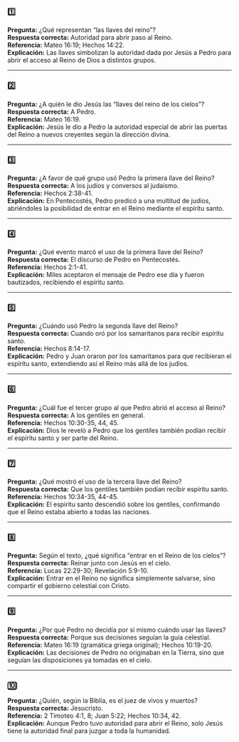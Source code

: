 ### 1️⃣

**Pregunta:** ¿Qué representan “las llaves del reino”?  
**Respuesta correcta:** Autoridad para abrir paso al Reino.  
**Referencia:** Mateo 16:19; Hechos 14:22.  
**Explicación:** Las llaves simbolizan la autoridad dada por Jesús a Pedro para abrir el acceso al Reino de Dios a distintos grupos.

---
### 2️⃣

**Pregunta:** ¿A quién le dio Jesús las “llaves del reino de los cielos”?  
**Respuesta correcta:** A Pedro.  
**Referencia:** Mateo 16:19.  
**Explicación:** Jesús le dio a Pedro la autoridad especial de abrir las puertas del Reino a nuevos creyentes según la dirección divina.

---
### 3️⃣

**Pregunta:** ¿A favor de qué grupo usó Pedro la primera llave del Reino?  
**Respuesta correcta:** A los judíos y conversos al judaísmo.  
**Referencia:** Hechos 2:38-41.  
**Explicación:** En Pentecostés, Pedro predicó a una multitud de judíos, abriéndoles la posibilidad de entrar en el Reino mediante el espíritu santo.

---
### 4️⃣

**Pregunta:** ¿Qué evento marcó el uso de la primera llave del Reino?  
**Respuesta correcta:** El discurso de Pedro en Pentecostés.  
**Referencia:** Hechos 2:1-41.  
**Explicación:** Miles aceptaron el mensaje de Pedro ese día y fueron bautizados, recibiendo el espíritu santo.

---
### 5️⃣

**Pregunta:** ¿Cuándo usó Pedro la segunda llave del Reino?  
**Respuesta correcta:** Cuando oró por los samaritanos para recibir espíritu santo.  
**Referencia:** Hechos 8:14-17.  
**Explicación:** Pedro y Juan oraron por los samaritanos para que recibieran el espíritu santo, extendiendo así el Reino más allá de los judíos.

---
### 6️⃣

**Pregunta:** ¿Cuál fue el tercer grupo al que Pedro abrió el acceso al Reino?  
**Respuesta correcta:** A los gentiles en general.  
**Referencia:** Hechos 10:30-35, 44, 45.  
**Explicación:** Dios le reveló a Pedro que los gentiles también podían recibir el espíritu santo y ser parte del Reino.

---
### 7️⃣

**Pregunta:** ¿Qué mostró el uso de la tercera llave del Reino?  
**Respuesta correcta:** Que los gentiles también podían recibir espíritu santo.  
**Referencia:** Hechos 10:34-35, 44-45.  
**Explicación:** El espíritu santo descendió sobre los gentiles, confirmando que el Reino estaba abierto a todas las naciones.

---
### 8️⃣

**Pregunta:** Según el texto, ¿qué significa “entrar en el Reino de los cielos”?  
**Respuesta correcta:** Reinar junto con Jesús en el cielo.  
**Referencia:** Lucas 22:29-30; Revelación 5:9-10.  
**Explicación:** Entrar en el Reino no significa simplemente salvarse, sino compartir el gobierno celestial con Cristo.

---
### 9️⃣

**Pregunta:** ¿Por qué Pedro no decidía por sí mismo cuándo usar las llaves?  
**Respuesta correcta:** Porque sus decisiones seguían la guía celestial.  
**Referencia:** Mateo 16:19 (gramática griega original); Hechos 10:19-20.  
**Explicación:** Las decisiones de Pedro no originaban en la Tierra, sino que seguían las disposiciones ya tomadas en el cielo.

---
### 🔟

**Pregunta:** ¿Quién, según la Biblia, es el juez de vivos y muertos?  
**Respuesta correcta:** Jesucristo.  
**Referencia:** 2 Timoteo 4:1, 8; Juan 5:22; Hechos 10:34, 42.  
**Explicación:** Aunque Pedro tuvo autoridad para abrir el Reino, solo Jesús tiene la autoridad final para juzgar a toda la humanidad.